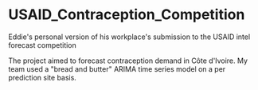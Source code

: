 # USAID_Contraception_Competition
Eddie's personal version of his workplace's submission to the USAID intel forecast competition

The project aimed to forecast contraception demand in Côte d'Ivoire. My team used a "bread and butter" ARIMA time series model on a per prediction site basis.
